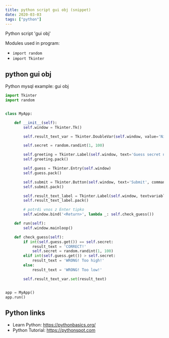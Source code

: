 ```yaml
---
title: python script gui obj (snippet)
date: 2020-03-03
tags: ["python"]
---
```

Python script 'gui obj'


Modules used in program: 
* `import random`
* `import Tkinter`

## python gui obj

Python mysql example: gui obj

```python
import Tkinter
import random


class MyApp:

    def __init__(self):
        self.window = Tkinter.Tk()

        self.result_text_var = Tkinter.DoubleVar(self.window, value='Nisi se ugibal')

        self.secret = random.randint(1, 100)

        self.greeting = Tkinter.Label(self.window, text='Guess secret number!')
        self.greeting.pack()

        self.guess = Tkinter.Entry(self.window)
        self.guess.pack()

        self.submit = Tkinter.Button(self.window, text='Submit', command=self.check_guess)
        self.submit.pack()

        self.result_text_label = Tkinter.Label(self.window, textvariable=self.result_text_var)
        self.result_text_label.pack()

        # potrdi vnos z Enter tipko
        self.window.bind('<Return>', lambda _: self.check_guess())

    def run(self):
        self.window.mainloop()

    def check_guess(self):
        if int(self.guess.get()) == self.secret:
            result_text = 'CORRECT!'
            self.secret = random.randint(1, 100)
        elif int(self.guess.get()) > self.secret:
            result_text = 'WRONG! Too high!'
        else:
            result_text = 'WRONG! Too low!'

        self.result_text_var.set(result_text)


app = MyApp()
app.run()

```

## Python links

- Learn Python: https://pythonbasics.org/
- Python Tutorial: https://pythonspot.com
